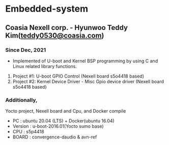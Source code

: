# Embedded-system
## Coasia Nexell corp. - Hyunwoo Teddy Kim(teddy0530@coasia.com)
### Since Dec, 2021


- Implemented of U-boot and Kernel BSP programming by using C and Linux related library functions. 



1. Project  #1: U-boot GPIO Control (Nexell board s5o4418 based)
2. Project  #2: Kernel Device Driver - Misc Gpio device driver (Nexell board s5o4418 based)

### Additionally, 
  Yocto project, Nexell board and Cpu, and Docker compile
  
- PC : ubuntu 20.04 (LTS) + Docker(ubuntu 16.04)
- Version : u-boot-2016.01(Yocto sumo base)
- CPU : s5p4418
- BOARD : convergence-daudio & avn-ref
